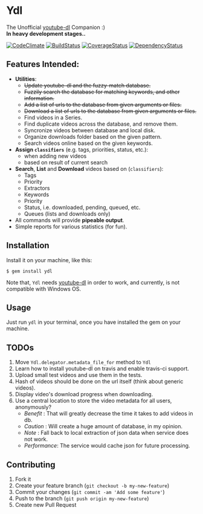 # Ydl

The Unofficial [youtube-dl](youtube-dl) Companion :)  
**In heavy development stages..**

[![CodeClimate](https://codeclimate.com/github/nikhgupta/ydl.png)](https://codeclimate.com/github/nikhgupta/ydl)
[![BuildStatus](https://travis-ci.org/nikhgupta/ydl.png?branch=develop)](https://travis-ci.org/nikhgupta/ydl)
[![CoverageStatus](https://coveralls.io/repos/nikhgupta/ydl/badge.png)](https://coveralls.io/r/nikhgupta/ydl)
[![DependencyStatus](https://gemnasium.com/nikhgupta/ydl.png)](https://gemnasium.com/nikhgupta/ydl)
<!-- add a badge for gem's version: http://badge.fury.io/for/rb -->

## Features Intended:

- **Utilities**:
	- <del>Update youtube-dl and the fuzzy-match database.</del>
	- <del>Fuzzily search the database for matching keywords, and other information.</del>
	- <del>Add a list of urls to the database from given arguments or files.</del>
    - <del>Download a list of urls to the database from given arguments or files.</del>
	- Find videos in a Series.
	- Find duplicate videos across the database, and remove them.
	- Syncronize videos between database and local disk.
	- Organize downloads folder based on the given pattern.
	- Search videos online based on the given keywords.
- **Assign `classifiers`** (e.g. tags, priorities, status, etc.):
	- when adding new videos
	- based on result of current search
- **Search**, **List** and **Download** videos based on (`classifiers`):
	- Tags
	- Priority
	- Extractors
	- Keywords
	- Priority
	- Status, i.e. downloaded, pending, queued, etc.
	- Queues (lists and downloads only)
- All commands will provide **pipeable output**.
- Simple reports for various statistics (for fun).

## Installation

Install it on your machine, like this:

    $ gem install ydl

Note that, `Ydl` needs [youtube-dl](youtube-dl) in order
to work, and currently, is not compatible with Windows OS.

## Usage

Just run `ydl` in your terminal, once you have installed the gem on your
machine.

## TODOs

1. Move `Ydl.delegator.metadata_file_for` method to `Ydl`
2. Learn how to install youtube-dl on travis and enable travis-ci support.
3. Upload small test videos and use them in the tests.
4. Hash of videos should be done on the url itself (think about generic videos).
5. Display video's download progress when downloading.
6. Use a central location to store the video metadata for all users, anonymously?
   - *Benefit*    : That will greatly decrease the time it takes to add videos in db.
   - *Caution*    : Will create a huge amount of database, in my opinion.
   - *Note*       : Fall back to local extraction of json data when service does not work.
   - *Performance*: The service would cache json for future processing.

## Contributing

1. Fork it
2. Create your feature branch (`git checkout -b my-new-feature`)
3. Commit your changes (`git commit -am 'Add some feature'`)
4. Push to the branch (`git push origin my-new-feature`)
5. Create new Pull Request


  [youtube-dl]: http://rg3.github.io/youtube-dl/
